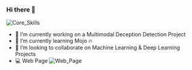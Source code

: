 ### Hi there 👋
![Core_Skills](https://media.giphy.com/media/B8vpJUBXbpjgYEGXDP/giphy.gif)

- 🔭 I’m currently working on a Multimodal Deception Detection Project
- 🌱 I’m currently learning Mojo 🔥
- 👯 I’m looking to collaborate on Machine Learning & Deep Learning Projects
- 💻 Web Page ![Web_Page](https://ignaciodejesus.com)
<!--
**IgnaciodeJesus/IgnaciodeJesus** is a ✨ _special_ ✨ repository because its `README.md` (this file) appears on your GitHub profile.

Here are some ideas to get you started:

- 🔭 I’m currently working on ...
- 🌱 I’m currently learning ...
- 👯 I’m looking to collaborate on ...
- 🤔 I’m looking for help with ...
- 💬 Ask me about ...
- 📫 How to reach me: ...
- 😄 Pronouns: ...
- ⚡ Fun fact: ...
-->
